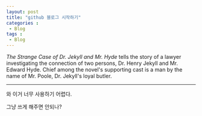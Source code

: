```yaml
---
layout: post
title: "github 블로그 시작하기"
categories : 
 - Blog
tags : 
 - Blog
---
```


*The Strange Case of Dr. Jekyll and Mr. Hyde* tells the story of a lawyer investigating the connection of two persons, Dr. Henry Jekyll and Mr. Edward Hyde. Chief among the novel's supporting cast is a man by the name of Mr. Poole, Dr. Jekyll's loyal butler.

-----

와 이거 너무 사용하기 어렵다.

그냥 쓰게 해주면 안되나?